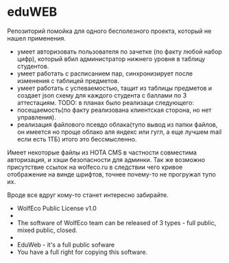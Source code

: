 # eduWEB
Репозиторий помойка для одного бесполезного проекта, который не нашел применения.

- умеет авторизовать пользователя по зачетке (по факту любой набор цифр), который вбил администратор нижнего уровня в таблицу студентов.
- умеет работать с расписанием пар, синхронизирует после изменения с таблицей предметов.
- умеет работать с успеваемостью, тащит из таблицы предметов и создает json схему для каждого студента с баллами по 3 аттестациям.
TODO:
в планах было реализаци следующего:
- посещаемость(по факту реализована клиентская сторона, но нет управления).
- реализация файлового псевдо облака(тупо вывод из папки файлов, он имеется но проще облако аля яндекс или гугл, а еще лучшем mail если есть 1ТБ) итого это бессмысленно.

Имеет некоторые файлы из HOTA CMS в частности совместима авторизация, и хэши безопасности для админки. Так же возможно присутствие cсылок на wolfeco.ru в следствии чего кривое отображение на винде шрифтов, точнее почему-то не прогружал тупо их.

Вроде все вдруг кому-то станет интересно забирайте.

* WolfEco Public License v1.0
*
* The software of WolfEco team can be released of 3 types - full public, mixed public, closed.
*
* EduWeb - it's a full public sofware
* You have a full right for copying this software.


